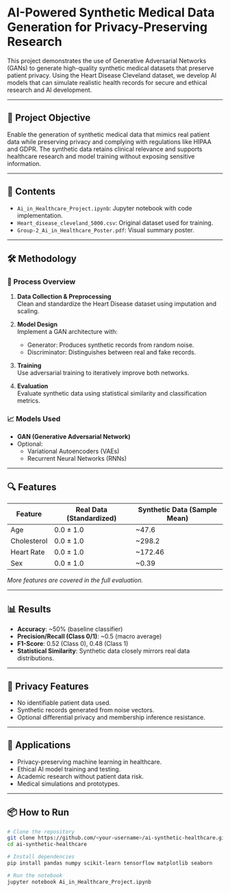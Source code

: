 # AI-Powered Synthetic Medical Data Generation for Privacy-Preserving Research

This project demonstrates the use of Generative Adversarial Networks (GANs) to generate high-quality synthetic medical datasets that preserve patient privacy. Using the Heart Disease Cleveland dataset, we develop AI models that can simulate realistic health records for secure and ethical research and AI development.

---

## 🧠 Project Objective

Enable the generation of synthetic medical data that mimics real patient data while preserving privacy and complying with regulations like HIPAA and GDPR. The synthetic data retains clinical relevance and supports healthcare research and model training without exposing sensitive information.

---

## 📁 Contents

- `Ai_in_Healthcare_Project.ipynb`: Jupyter notebook with code implementation.
- `Heart_disease_cleveland_5000.csv`: Original dataset used for training.
- `Group-2_Ai_in_Healthcare_Poster.pdf`: Visual summary poster.

---

## 🛠️ Methodology

### 🔄 Process Overview

1. **Data Collection & Preprocessing**  
   Clean and standardize the Heart Disease dataset using imputation and scaling.

2. **Model Design**  
   Implement a GAN architecture with:
   - Generator: Produces synthetic records from random noise.
   - Discriminator: Distinguishes between real and fake records.

3. **Training**  
   Use adversarial training to iteratively improve both networks.

4. **Evaluation**  
   Evaluate synthetic data using statistical similarity and classification metrics.

### 📈 Models Used

- **GAN (Generative Adversarial Network)**
- Optional:
  - Variational Autoencoders (VAEs)
  - Recurrent Neural Networks (RNNs)

---

## 🔍 Features

| Feature      | Real Data (Standardized) | Synthetic Data (Sample Mean) |
|--------------|--------------------------|-------------------------------|
| Age          | 0.0 ± 1.0                | ~47.6                         |
| Cholesterol  | 0.0 ± 1.0                | ~298.2                        |
| Heart Rate   | 0.0 ± 1.0                | ~172.46                       |
| Sex          | 0.0 ± 1.0                | ~0.39                         |

*More features are covered in the full evaluation.*

---

## 📊 Results

- **Accuracy**: ~50% (baseline classifier)
- **Precision/Recall (Class 0/1)**: ~0.5 (macro average)
- **F1-Score**: 0.52 (Class 0), 0.48 (Class 1)
- **Statistical Similarity**: Synthetic data closely mirrors real data distributions.

---

## 🔐 Privacy Features

- No identifiable patient data used.
- Synthetic records generated from noise vectors.
- Optional differential privacy and membership inference resistance.

---

## 🚀 Applications

- Privacy-preserving machine learning in healthcare.
- Ethical AI model training and testing.
- Academic research without patient data risk.
- Medical simulations and prototypes.

---

## 📦 How to Run

```bash
# Clone the repository
git clone https://github.com/<your-username>/ai-synthetic-healthcare.git
cd ai-synthetic-healthcare

# Install dependencies
pip install pandas numpy scikit-learn tensorflow matplotlib seaborn

# Run the notebook
jupyter notebook Ai_in_Healthcare_Project.ipynb
